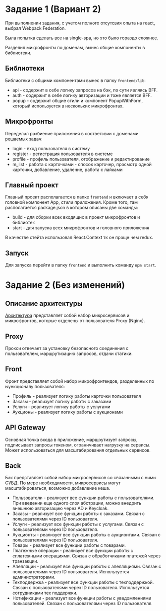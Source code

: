 # Задание 1 (Вариант 2)
При выполнении задания, с учетом полного отсутсвия опыта на react, выбрал Webpack Federation.

Была попытка сделать все на single-spa, но это было гораздо сложнее.

Разделил микрофронты по доменам, вынес общие компоненты в библиотеки.

## Библиотеки

Библиотеки с общими компонентами вынес в папку `frontend/lib`:
- api - содержит в себе логику запросов на бэк, по сути являясь BFF.
- auth - содержит в себе логику авторизации и тоже является BFF.
- popup - содержит общие стили и компонент PopupWithForm, который используется в нескольких микрофронтах.

## Микрофронты

Переделал разбиение приложения в соответсвии с доменами решаемых задач:
- login - вход пользователя в систему
- register - регистрация пользователя в системе
- profile - профиль пользователя, отображение и редактирование
- m_list - работа с карточками - спосок карточер, просмотр одной карточки, добавление, удаление, работа с лайками

## Главный проект

Главный проект располагается в папке `frontend` и включает в себя головной компонент App, стили приложения.
Кроме того, там располагается package.json в котором описаны две команды:
- build - для сборки всех входящих в проект микрофронтов и библиотек
- start - для запуска всех микрофронтов и головного приложения

В качестве стейта использовал React.Context тк он проще чем redux.

## Запуск

Для запуска перейти в папку `frontend` и выполнить команду `npm start`.

# Задание 2 (Без изменений)

## Описание архитектуры

[Архитектура](./Задание_2.drawio.xml.drawio) представляет собой набор микросервисов и микрофронтов, которые отделены от пользователя Proxy (Nginx).

## Proxy

Прокси отвечает за установку безопасного соединения с пользователем, маршрутизацию запросов, отдачи статики.

## Front

Фронт представляет собой набор микрофронтендов, разделенных по ыункционалу пользователя:
- Профиль - реализует логику работы карточки пользователя
- Заказы - реализует логику работы с заказами
- Услуги - реализует логику работы с услугами
- Аукционы - реализует логику работы с аукционами

## API Gateway

Основная точка входа в приложение, маршрутизует запросы, подписывает запросы токеном, ограничивает нагрузку на сервисы.
Может использоваться для масштабирования отдельных сервисов.

## Back

Бэк представляет собой набор микросервисов со связанными с ними СУБД. По мере необходимости, микросервисы могут масштабироваться,
возможно добавление кеша.
- Пользователи - реализует все функции работы с пользователями. При введении еще одного слоя абстрации, можно внедрить внешнюю авторизацию через
AD и Keycloak.
- Заказы - реализует все функции работы с заказами. Связан с пользователями через ID пользователя.
- Услуги - реализует все функции работы с услугами. Связан с пользователями через ID пользователя.
- Аукционты - реализует все функции работы с аукционтами. Связан с пользователями через ID пользователя.
- Товары - реализует все функции работы с товарами.
- Платежные операции - реализует все функции работы с сплатежными операциями. Связан с обработчиками платежей через транзакции.
- Апелляции - реализует все функции работы с апелляциями. Связан с пользователями через ID пользователя. Используется администраторами.
- Техподдержка - реализует все функции работы с техподдержкой. Связан с пользователями через ID пользователя. Используется сотрудниками тех поддержки.
- Нотификации - реализует все функции работы с уведомлениями пользователей. Связан с пользователями через ID пользователя.
